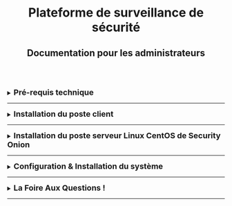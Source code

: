 <div align="center"><h1>Plateforme de surveillance de sécurité</h1></div>
<div align="center"><h2>Documentation pour les administrateurs</h2></div>
<br> 
<br>
<br>

<details>
<summary><strong><font size="+1">Pré-requis technique</font></strong></summary>

### Généralités
Disposer de :
  * Une machine serveur sous un OS Linux serveur CentOS où se trouvera Security Onion.
  * Machine clientes sous n'importe quel OS, que ce soit sous Ubuntu soit sous Windows.

### Security Onion
Cliquez [ici](https://docs.securityonion.net/en/2.4/hardware.html), pour voir les spécificités requises pour une machine Security Onion. <br>
Cette documentation indiquera :
  * Configuration matérielle requise
  * Architecture du processeur
  * Spécificité minimum pour la RAM, la DATA, le nombre de cœur de CPU, ...
  * Et bien d'autres informations supplémentaires.

</details>
<HR> 

<details>
<summary><strong><font size="+1">Installation du poste client</font></strong></summary>
<br>

Ci-dessous, vous verrez les différentes configuration sous Ubuntu puis sous Windows.
<br>
<img src="https://raw.githubusercontent.com/WildCodeSchool/TSSR-BDX-0924-P1-G3/refs/heads/main/Images/1175077.webp" width="10%"/>

  * Nom : **CLILIN01**
  * Compte utilisateur : **wilder**
  * Mot de passe : **Azerty1***
  * Adresse IP fixe : **172.16.10.20/24**
<br>
<img src="https://github.com/WildCodeSchool/TSSR-BDX-0924-P1-G3/blob/main/Images/Windows_10_Logo.svg.png" width="20%"/>

  * Nom : **CLIWIN01**
  * Compte utilisateur : **wilder**
  * Mot de passe : **Azerty1***
  * Adresse IP fixe : **172.16.10.21/24**


</details>
<HR>

<details>
<summary><strong><font size="+1">Installation du poste serveur Linux CentOS de Security Onion</font></strong></summary>

### Security Onion
[Security Onion](https://securityonionsolutions.com/) est un outils pour détecter, surveiller et réagir immédiatement aux incidents de sécurité sur votre réseau.

Voici le [lien installation](https://docs.securityonion.net/en/2.4/installation.html) & ci-dessous, vous trouverez les différentes étapes d'installations du logiciel qui a son propre OS : Linux Serveur CentOS.
<div align="center"><img src="https://raw.githubusercontent.com/WildCodeSchool/TSSR-BDX-0924-P1-G3/refs/heads/main/Images/01_grub.webp" width="50%"/></div>
<br>

1. Téléchargez et vérifiez l'image ISO avec son image [ISO](https://docs.securityonion.net/en/2.4/download.html#download)
2. Démarrez l'ISO sur une machine qui répond aux spécifications matérielles minimales.
3. Une fois la machine lancé, suivre les étapes d'installation du logiciel qui est directif.
4. Vous pourriez avoir à retirer l'image ISO ou à ajuster les paramètres de démarrage de votre machine pour pouvoir démarrer avec le nouvel OS que vous avez installé.
5. Après cela, il suffit de se connecter avec le nom d'utilisateur et le mot de passe prédéfinis dans le cadre du processus d'installation.
6. L'installation de Security Onion démarre automatiquement.  
   Dans le cas où vous seriez amené à quitter l'installation, il vous suffit juste de vous déconnecter de votre compte, de vous reconnecter et l'installation démarrera d'elle-même.
   Si cela ne fonctionne pas, vous pouvez l'exécuter manuellement comme suit dans un terminal de commande :
   > sudo SecurityOnion/setup/so-setup iso

</details>

<HR>

<details>
<summary><strong><font size="+1">Configuration & Installation du système</font></strong></summary>

### Configuration
Security Onion est conçu pour de nombreux cas d'utilisation différentes.<br>
<div align="center"><img src="https://github.com/WildCodeSchool/TSSR-BDX-0924-P1-G3/blob/main/Images/grafik-18.png" width="50%"/></div>
<br>

Voici le [lien de configuration](https://docs.securityonion.net/en/2.4/configuration.html#configuration) et ci-dessous vous trouverez quelques exemples de configuration :
  * Import
    > L'une des façons les plus simples de démarrer avec Security Onion consiste à l'utiliser pour analyser de manière médico- légale les fichiers *pcap* et les fichiers journaux.
    > Sélectionnnez simplement l'**IMPORT** option, suivez les instructions, puis importez les fichiers pcap ou les journaux d'évènements à l'aide de la page **Grid**. <br>
<div align="center"><h3>PCAP</h3></div>
<div align="center"><img src="https://github.com/WildCodeSchool/TSSR-BDX-0924-P1-G3/blob/main/Images/62_pcap.png" width="75%"/></div>
<div align="center"><h3>GRID</h3></div>
<div align="center"><img src="https://github.com/WildCodeSchool/TSSR-BDX-0924-P1-G3/blob/main/Images/75_grid.png" width="75%"/></div>
    
  * Evaluation
    > Le mode *Evaluation* est idéal pour les salles de classe ou les petits laboratoires. Le mode d'éaluation n'est **pas** conçu pour une utilisation en production. Choisissez l'option **EVAL**, suivez les instructions puis passez au chapitre **Installation**.
    
  * Production Server - Standalone
    > Le mode *Standalone* est similaire au mode *Evaluation* dans la mesure où il nécessite qu'une seule boîte, mais le mode *Standalone* est plus adapté à une utilisation en production. Choisissez l'option **STANDALONE**, suivez les instructions puis passez au chapitre **Installation**.
<br>

### Installation
Suivant la configuration choisi, il faut maintenant poursuivre sur l'installation.
1. Ajuster les règles de pare-feu
2. Vérifier que tous les services sont fonctionnels grâce à la page **Grid**  
3. Il est possible de configurer une connection SSH si l'utilisateur ne souhaite pas utiliser la console de Security Onion.
4. Allez dans *Administration* puis dans *Configuration* pour voir certaines options que vous souhaiteriez peut-être configurer.
<div align="center"><img src="https://github.com/WildCodeSchool/TSSR-BDX-0924-P1-G3/blob/main/Images/87_config.png" width="75%"/></div>

5. Toujours sur la page *Administration*, vous pouvez configurer votre serveur NTP si vous en avez un.
6. Les analystes peuvent se connecter au système avec leur console dédié de **Security Onion Desktop**.
7. Tout système IDS/NSM doit être réglé en fonction du réseau qu'il surveille. Cela permettra une meilleur *Détections d'intrusion*.
<br>

Voilà votre système configuré et installé. Vous pouvez dès maintenant allez sur les pages **Dashboards** & **Alerts** pour visualiser la sécurité de votre réseau!
<div align="center"><h3>Dashboard</h3></div>
<div align="center"><img src="https://github.com/WildCodeSchool/TSSR-BDX-0924-P1-G3/blob/main/Images/53_dashboards.png" width="75%"/></div>
<div align="center"><h3>Alerts</h3></div>
<div align="center"><img src="https://github.com/WildCodeSchool/TSSR-BDX-0924-P1-G3/blob/main/Images/50_alerts.png" width="75%"/></div>

<br>
</details>
<HR>

<details>
<summary><strong><font size="+1">La Foire Aux Questions !</font></strong></summary>
<br>

***Questions : Qu'est-ce qu'un PCAP ?***<br>
*Réponse*<br>
Un PCAP (*paquet de capture*) est une interface de programmation permettant de capturer les paquets transitant sur le réseau. Les versions récentes permettent également de transmettre des paquets sur la couche de liaison.<br>
<br>
***Questions : Qu'est-ce qu'un fichier de journaux ?***<br>
*Réponse*<br>
Les fichiers de journaux sont des fichiers générés par des logigiels et contenant des informations sur les opérations, les activités et les modèles d'utilisation d'une application, d'un serveur ou d'un système informatique.<br>
<br>
***Questions : Qu'est-ce qu'un serveur NTP?***<br>
*Réponse*<br>
NTP signifie : **N**etwork **T**ime **P**rotocol, parfois appelé protocolede synchronisation de réseau. C'est un protocole qui permet de synchroniser, via un réseau infomatique, l'horloge locale d'ordinateurs sur une référence d'heure.<br>
<br>
***Questions : Qu'est-ce qu'un système IDS/NSM?***<br>
*Réponse*<br>
IDS signifie : **I**ntrusion **D**etection **S**ystem, également appelé système de détection intrusion, il est chargé d'identifier les attaques et les techniques et est souvent déployé hors bande en mode écoute seule afin qu'il puisse analyser tout le trafic et générer des évènements d'intrusion à partir du trafic supect ou malveillant. <br>
NSM signifie : **N**etwork **S**ecurity **M**onitoring, également appelé gestion des système sen réseau est la gestion combinée des fonctions informatiques et des réseaux au sein d'une organisation.

Pour plus de réponses à vos questions, voici le [FAQ](https://docs.securityonion.net/en/2.4/faq.html#) officiel de Security Onion.<br>

</details>
<HR>
